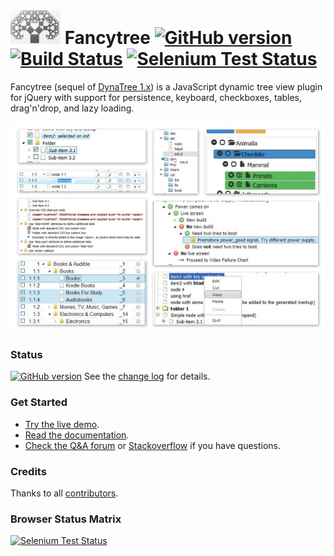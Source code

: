# ![logo](doc/logo.png?raw=true) Fancytree [![GitHub version](https://badge.fury.io/gh/mar10%2Ffancytree.svg)](https://github.com/mar10/fancytree/releases/latest) [![Build Status](https://travis-ci.org/mar10/fancytree.png?branch=master)](https://travis-ci.org/mar10/fancytree) [![Selenium Test Status](https://saucelabs.com/buildstatus/sauce-fancytree)](https://saucelabs.com/u/sauce-fancytree)

Fancytree (sequel of [DynaTree 1.x](https://code.google.com/p/dynatree/)) is a 
JavaScript dynamic tree view plugin for jQuery with support for 
persistence, keyboard, checkboxes, tables, drag'n'drop, and lazy loading.

[ ![sample](doc/teaser2.png?raw=true) ](http://wwwendt.de/tech/fancytree/demo "Live demo")


### Status

[![GitHub version](https://badge.fury.io/gh/mar10%2Ffancytree.svg)](https://github.com/mar10/fancytree/releases/latest)
See the [change log](https://github.com/mar10/fancytree/blob/master/CHANGELOG.md) 
for details.


### Get Started

  * [Try the live demo](http://wwwendt.de/tech/fancytree/demo).
  * [Read the documentation](https://github.com/mar10/fancytree/wiki).
  * [Check the Q&A forum](https://groups.google.com/forum/#!forum/fancytree) or [Stackoverflow](http://stackoverflow.com/questions/tagged/fancytree) if you have questions.


### Credits

Thanks to all [contributors](https://github.com/mar10/fancytree/contributors).


### Browser Status Matrix

[![Selenium Test Status](https://saucelabs.com/browser-matrix/sauce-fancytree.svg)](https://saucelabs.com/u/sauce-fancytree)
